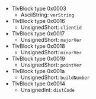   * TlvBlock type 0x0003
    * AsciiString: `verString`
  * TlvBlock type 0x0016
    * UnsignedShort: `clientid`
  * TlvBlock type 0x0017
    * UnsignedShort: `majorVer`
  * TlvBlock type 0x0018
    * UnsignedShort: `minorVer`
  * TlvBlock type 0x0019
    * UnsignedShort: `pointVer`
  * TlvBlock type 0x001a
    * UnsignedShort: `buildNumber`
  * TlvBlock type 0x0014
    * UnsignedInt: `distCode`